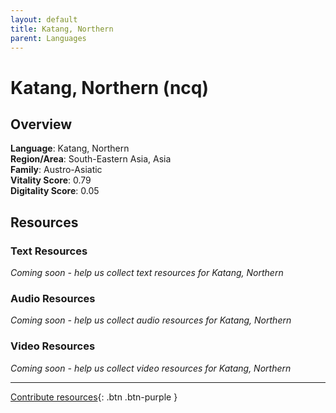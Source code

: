 ```yaml
---
layout: default
title: Katang, Northern
parent: Languages
---
```


# Katang, Northern (ncq)

## Overview

**Language**: Katang, Northern  
**Region/Area**: South-Eastern Asia, Asia  
**Family**: Austro-Asiatic  
**Vitality Score**: 0.79  
**Digitality Score**: 0.05  

## Resources

### Text Resources
*Coming soon - help us collect text resources for Katang, Northern*

### Audio Resources
*Coming soon - help us collect audio resources for Katang, Northern*

### Video Resources
*Coming soon - help us collect video resources for Katang, Northern*

---

[Contribute resources](https://fairtrain.github.io/){: .btn .btn-purple }

